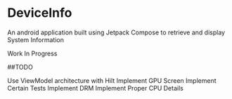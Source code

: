 # DeviceInfo

An android application built using Jetpack Compose to retrieve and display System Information

Work In Progress

##TODO

Use ViewModel architecture with Hilt
Implement GPU Screen
Implement Certain Tests
Implement DRM
Implement Proper CPU Details